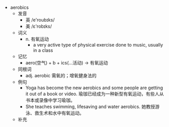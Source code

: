 - aerobics
  - 发音
    - 英 /e'roubɪks/
    - 美 /ɛ'robɪks/
  - 词义
    - n. 有氧运动
      - a very active type of physical exercise done to music, usually in a class
  - 记忆
    - aero(空气) + b + ics(…活动) → 有氧运动
  - 同根词
    - adj. aerobic 需氧的；增氧健身法的
  - 例句
    - Yoga has become the new aerobics and some people are getting it out of a book or video. 瑜珈已经成为一种新型有氧运动，有些人从书本或录像中学习瑜珈。
    - She teaches swimming, lifesaving and water aerobics. 她教授游泳、救生术和水中有氧运动。
  - 补充